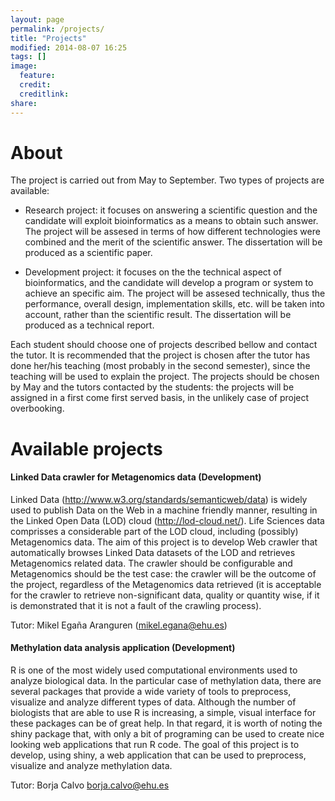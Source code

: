 ```yaml
---
layout: page
permalink: /projects/
title: "Projects"
modified: 2014-08-07 16:25
tags: []
image:
  feature: 
  credit: 
  creditlink: 
share: 
---
```



About
=====

The project is carried out from May to September. Two types of projects are available:

* Research project: it focuses on answering a scientific question and the candidate will exploit bioinformatics as a means to obtain such answer. The project will be assesed in terms of how different technologies were combined and the merit of the scientific answer. The dissertation will be produced as a scientific paper.

* Development project: it focuses on the the technical aspect of bioinformatics, and the candidate will develop a program or system to achieve an specific aim. The project will be assesed technically, thus the performance, overall design, implementation skills, etc. will be taken into account, rather than the scientific result. The dissertation will be produced as a technical report.

Each student should choose one of projects described bellow and contact the tutor. It is recommended that the project is chosen after the tutor has done her/his teaching (most probably in the second semester), since the teaching will be used to explain the project. The projects should be chosen by May and the tutors contacted by the students: the projects will be assigned in a first come first served basis, in the unlikely case of project overbooking.


Available projects
==================

#### Linked Data crawler for Metagenomics data (Development)

Linked Data (http://www.w3.org/standards/semanticweb/data) is widely used to publish Data on the Web in a machine friendly manner, resulting in the Linked Open Data (LOD) cloud (http://lod-cloud.net/). Life Sciences data comprisses a considerable part of the LOD cloud, including (possibly) Metagenomics data. The aim of this project is to develop Web crawler that automatically browses Linked Data datasets of the LOD and retrieves Metagenomics related data. The crawler should be configurable and Metagenomics should be the test case: the crawler will be the outcome of the project, regardless of the Metagenomics data retrieved (it is acceptable for the crawler to retrieve non-significant data, quality or quantity wise, if it is demonstrated that it is not a fault of the crawling process).

Tutor: Mikel Egaña Aranguren (mikel.egana@ehu.es)

#### Methylation data analysis application (Development)

R is one of the most widely used computational environments used to analyze biological data. In the particular case of methylation data, there are several packages that provide a wide variety of tools to preprocess, visualize and analyze different types of data. Although the number of biologists that are able to use R is increasing, a simple, visual interface for these packages can be of great help. In that regard, it is worth of noting the shiny package that, with only a bit of  programing can be used to create nice looking web applications that run R code. The goal of this project is to develop, using shiny, a web application that can be used to preprocess, visualize and analyze methylation data.

Tutor: Borja Calvo <borja.calvo@ehu.es>



